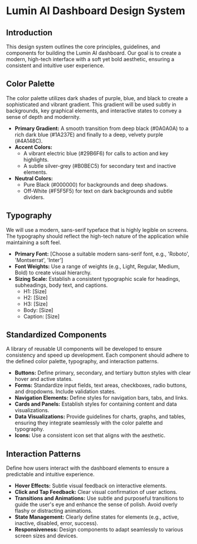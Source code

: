 # Lumin AI Dashboard Design System

## Introduction

This design system outlines the core principles, guidelines, and components for building the Lumin AI dashboard. Our goal is to create a modern, high-tech interface with a soft yet bold aesthetic, ensuring a consistent and intuitive user experience.

## Color Palette

The color palette utilizes dark shades of purple, blue, and black to create a sophisticated and vibrant gradient. This gradient will be used subtly in backgrounds, key graphical elements, and interactive states to convey a sense of depth and modernity.

- **Primary Gradient:** A smooth transition from deep black (#0A0A0A) to a rich dark blue (#1A237E) and finally to a deep, velvety purple (#4A148C).
- **Accent Colors:**
    - A vibrant electric blue (#29B6F6) for calls to action and key highlights.
    - A subtle silver-grey (#B0BEC5) for secondary text and inactive elements.
- **Neutral Colors:**
    - Pure Black (#000000) for backgrounds and deep shadows.
    - Off-White (#F5F5F5) for text on dark backgrounds and subtle dividers.

## Typography

We will use a modern, sans-serif typeface that is highly legible on screens. The typography should reflect the high-tech nature of the application while maintaining a soft feel.

- **Primary Font:** [Choose a suitable modern sans-serif font, e.g., 'Roboto', 'Montserrat', 'Inter']
- **Font Weights:** Use a range of weights (e.g., Light, Regular, Medium, Bold) to create visual hierarchy.
- **Sizing Scale:** Establish a consistent typographic scale for headings, subheadings, body text, and captions.
    - H1: [Size]
    - H2: [Size]
    - H3: [Size]
    - Body: [Size]
    - Caption: [Size]

## Standardized Components

A library of reusable UI components will be developed to ensure consistency and speed up development. Each component should adhere to the defined color palette, typography, and interaction patterns.

- **Buttons:** Define primary, secondary, and tertiary button styles with clear hover and active states.
- **Forms:** Standardize input fields, text areas, checkboxes, radio buttons, and dropdowns. Include validation states.
- **Navigation Elements:** Define styles for navigation bars, tabs, and links.
- **Cards and Panels:** Establish styles for containing content and data visualizations.
- **Data Visualizations:** Provide guidelines for charts, graphs, and tables, ensuring they integrate seamlessly with the color palette and typography.
- **Icons:** Use a consistent icon set that aligns with the aesthetic.

## Interaction Patterns

Define how users interact with the dashboard elements to ensure a predictable and intuitive experience.

- **Hover Effects:** Subtle visual feedback on interactive elements.
- **Click and Tap Feedback:** Clear visual confirmation of user actions.
- **Transitions and Animations:** Use subtle and purposeful transitions to guide the user's eye and enhance the sense of polish. Avoid overly flashy or distracting animations.
- **State Management:** Clearly define states for elements (e.g., active, inactive, disabled, error, success).
- **Responsiveness:** Design components to adapt seamlessly to various screen sizes and devices.